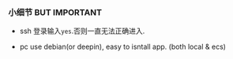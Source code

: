 ### 小细节 BUT IMPORTANT

- ssh 登录输入`yes`.否则一直无法正确进入.

- pc use debian(or deepin), easy to isntall app. (both local & ecs)
